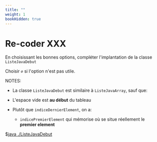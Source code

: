 ```yaml
---
title: ""
weight: 1
bookHidden: true
---
```



<style>
pre > code {
    -webkit-touch-callout: text;
    -webkit-user-select: text;
    -khtml-user-select: text;
    -moz-user-select: text;
    -ms-user-select: text;
    user-select: text;
}
</style>



# Re-coder XXX

En choisissant les bonnes options, compléter l'implantation de la classe `ListeJavaDebut`

Choisir `∅` si l'option n'est pas utile.

NOTES:

* La classe `ListeJavaDebut` est similaire à `ListeJavaArray`, sauf que:

* L'espace vide est **au début** du tableau
* Plutôt que `indiceDernierElement`, on a:
    * `indicePremierElement` qui mémorise où se situe réellement le **premier element**


$[java ./ListeJavaDebut]()
